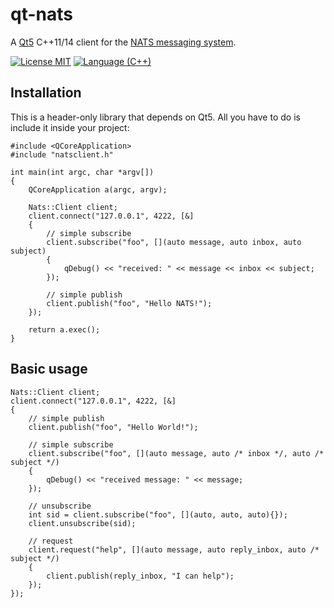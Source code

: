 # qt-nats
A [Qt5](https://www.qt.io) C++11/14 client for the [NATS messaging system](https://nats.io).

[![License MIT](https://img.shields.io/npm/l/express.svg)](http://opensource.org/licenses/MIT)
[![Language (C++)](https://img.shields.io/badge/powered_by-C++-green.svg?style=flat-square)](https://img.shields.io/badge/powered_by-C++-green.svg?style=flat-square)

## Installation

This is a header-only library that depends on Qt5. All you have to do is include it inside your
project:

```
#include <QCoreApplication>
#include "natsclient.h"

int main(int argc, char *argv[])
{
    QCoreApplication a(argc, argv);

    Nats::Client client;
    client.connect("127.0.0.1", 4222, [&]
    {
        // simple subscribe
        client.subscribe("foo", [](auto message, auto inbox, auto subject)
        {
            qDebug() << "received: " << message << inbox << subject;
        });

        // simple publish
        client.publish("foo", "Hello NATS!");
    });

    return a.exec();
}
```

## Basic usage

```
Nats::Client client;
client.connect("127.0.0.1", 4222, [&]
{
    // simple publish
    client.publish("foo", "Hello World!");

    // simple subscribe
    client.subscribe("foo", [](auto message, auto /* inbox */, auto /* subject */)
    {
        qDebug() << "received message: " << message;
    });

    // unsubscribe
    int sid = client.subscribe("foo", [](auto, auto, auto){});
    client.unsubscribe(sid);

    // request
    client.request("help", [](auto message, auto reply_inbox, auto /* subject */)
    {
        client.publish(reply_inbox, "I can help");
    });
});
````
